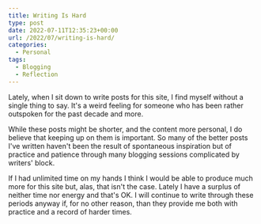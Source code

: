 ```yaml
---
title: Writing Is Hard
type: post
date: 2022-07-11T12:35:23+00:00
url: /2022/07/writing-is-hard/
categories:
  - Personal
tags:
  - Blogging
  - Reflection
---
```


Lately, when I sit down to write posts for this site, I find myself without a single thing to say. It's a weird feeling for someone who has been rather outspoken for the past decade and more.

While these posts might be shorter, and the content more personal, I do believe that keeping up on them is important. So many of the better posts I've written haven't been the result of spontaneous inspiration but of practice and patience through many blogging sessions complicated by writers' block.

If I had unlimited time on my hands I think I would be able to produce much more for this site but, alas, that isn't the case. Lately I have a surplus of neither time nor energy and that's OK. I will continue to write through these periods anyway if, for no other reason, than they provide me both with practice and a record of harder times.